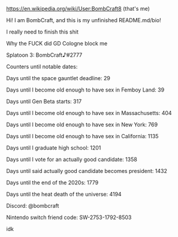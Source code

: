 https://en.wikipedia.org/wiki/User:BombCraft8 (that's me)

Hi! I am BombCraft, and this is my unfinished README.md/bio!

I really need to finish this shit

Why the FUCK did GD Cologne block me

Splatoon 3: BombCraft♪#2777

Counters until notable dates:

Days until the space gauntlet deadline: 29

Days until I become old enough to have sex in Femboy Land: 39

Days until Gen Beta starts: 317

Days until I become old enough to have sex in Massachusetts: 404

Days until I become old enough to have sex in New York: 769

Days until I become old enough to have sex in California: 1135

Days until I graduate high school: 1201

Days until I vote for an actually good candidate: 1358

Days until said actually good candidate becomes president: 1432

Days until the end of the 2020s: 1779

Days until the heat death of the universe: 4194

Discord: @bombcraft

Nintendo switch friend code: SW-2753-1792-8503

idk

